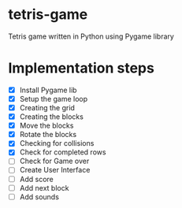 # tetris-game
Tetris game written in Python using Pygame library

# Implementation steps
- [x] Install Pygame lib
- [x] Setup the game loop
- [x] Creating the grid
- [x] Creating the blocks
- [x] Move the blocks
- [x] Rotate the blocks
- [x] Checking for collisions
- [x] Check for completed rows
- [ ] Check for Game over
- [ ] Create User Interface
- [ ] Add score
- [ ] Add next block
- [ ] Add sounds
